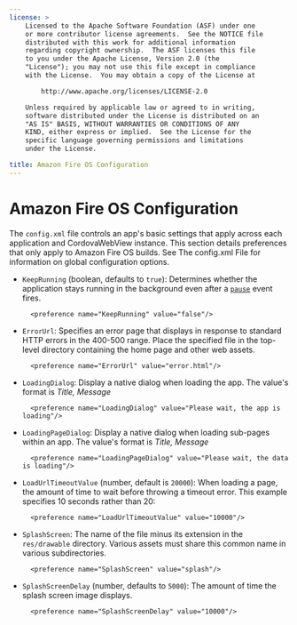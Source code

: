 ```yaml
---
license: >
    Licensed to the Apache Software Foundation (ASF) under one
    or more contributor license agreements.  See the NOTICE file
    distributed with this work for additional information
    regarding copyright ownership.  The ASF licenses this file
    to you under the Apache License, Version 2.0 (the
    "License"); you may not use this file except in compliance
    with the License.  You may obtain a copy of the License at

        http://www.apache.org/licenses/LICENSE-2.0

    Unless required by applicable law or agreed to in writing,
    software distributed under the License is distributed on an
    "AS IS" BASIS, WITHOUT WARRANTIES OR CONDITIONS OF ANY
    KIND, either express or implied.  See the License for the
    specific language governing permissions and limitations
    under the License.

title: Amazon Fire OS Configuration
---
```


# Amazon Fire OS Configuration

The `config.xml` file controls an app's basic settings that apply
across each application and CordovaWebView instance. This section
details preferences that only apply to  Amazon Fire OS builds. See The
config.xml File for information on global configuration options.

- `KeepRunning` (boolean, defaults to `true`): Determines whether the
  application stays running in the background even after a [`pause`](../../../cordova/events/events.pause.html)
  event fires.

        <preference name="KeepRunning" value="false"/>

- `ErrorUrl`: Specifies an error page that displays in response to
  standard HTTP errors in the 400-500 range. Place the specified file
  in the top-level directory containing the home page and other web
  assets.

        <preference name="ErrorUrl" value="error.html"/>

- `LoadingDialog`: Display a native dialog when loading the app. The
  value's format is _Title, Message_

        <preference name="LoadingDialog" value="Please wait, the app is loading"/>

- `LoadingPageDialog`: Display a native dialog when loading sub-pages
  within an app. The value's format is _Title, Message_

        <preference name="LoadingPageDialog" value="Please wait, the data is loading"/>

- `LoadUrlTimeoutValue` (number, default is `20000`): When loading a
  page, the amount of time to wait before throwing a timeout error.
  This example specifies 10 seconds rather than 20:

        <preference name="LoadUrlTimeoutValue" value="10000"/>

- `SplashScreen`: The name of the file minus its extension in the
  `res/drawable` directory.  Various assets must share this common
  name in various subdirectories.

        <preference name="SplashScreen" value="splash"/>

- `SplashScreenDelay` (number, defaults to `5000`): The amount of
  time the splash screen image displays.

        <preference name="SplashScreenDelay" value="10000"/>

